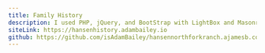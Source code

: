 ```yaml
---
title: Family History
description: I used PHP, jQuery, and BootStrap with LightBox and Masonry plugins to display my family's local history. It features a full back end dashboard, so historical images and stories can be managed by authenticated users, and is fully responsive.
siteLink: https://hansenhistory.adambailey.io
github: https://github.com/isAdamBailey/hansennorthforkranch.ajamesb.com
---
```

